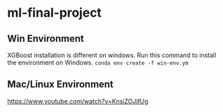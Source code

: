 # ml-final-project

## Win Environment
XGBoost installation is different on windows. Run this command to install the environment on Windows.
``conda env create -f win-env.ym``

## Mac/Linux Environment
https://www.youtube.com/watch?v=KnsiZOJjfUg
